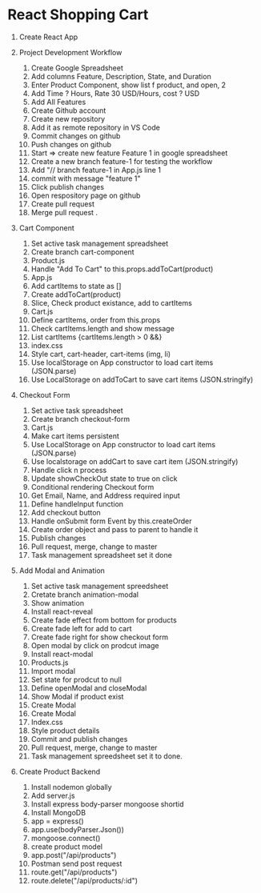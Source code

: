 # React Shopping Cart 

1. Create React App

2. Project Development Workflow
    1. Create Google Spreadsheet
    2. Add columns Feature, Description, State, and Duration
    3. Enter Product Component, show list f product, and open, 2
    4. Add Time ? Hours, Rate 30 USD/Hours, cost ? USD
    5. Add All Features
    6. Create Github account
    7. Create new repository
    8. Add it as remote repository in VS Code
    9. Commit changes on github
    10. Push changes on github
    11. Start => create new feature Feature 1 in google spreadsheet
    12. Create a new branch feature-1 for testing the workflow
    13. Add "// branch feature-1 in App.js line 1
    14. commit with message "feature 1"
    15. Click publish changes
    16. Open respository page on github
    17.  Create pull request 
    18. Merge pull request .

3. Cart Component
    1. Set active task management spreadsheet
    2. Create branch cart-component
    3. Product.js
    4. Handle "Add To Cart" to this.props.addToCart(product)
    5. App.js
    6. Add cartItems to state as []
    7. Create addToCart(product)
    8. Slice, Check product existance, add to cartItems
    9. Cart.js
    10. Define cartItems, order from this.props
    11. Check cartItems.length and show message
    12. List cartItems {cartItems.length > 0 &&}
    13. index.css
    14. Style cart, cart-header, cart-items (img, li)
    15. Use localStorage on App constructor to load cart items (JSON.parse)
    16. Use LocalStorage on addToCart to save cart items (JSON.stringify)

4.  Checkout Form
    1. Set active task spreadsheet
    2. Create branch checkout-form 
    3. Cart.js  
    4. Make cart items persistent
    5. Use LocalStorage on App constructor to load cart  items (JSON.parse)
    6. Use localstorage on addCart to save cart item (JSON.stringify)
    7. Handle click n process
    8. Update showCheckOut state to true on click 
    9. Conditional rendering Checkout form 
    10. Get Email, Name, and Address required input 
    11. Define handleInput function 
    12. Add checkout button 
    13. Handle onSubmit form Event by this.createOrder
    14. Create order object and pass to parent to handle it 
    15. Publish changes
    16. Pull request, merge, change to master
    17. Task management spreadsheet set it done

5.  Add Modal and Animation
    1. Set active task management spreedsheet
    2. Cretate branch animation-modal 
    3. Show animation
    4. Install react-reveal 
    5. Create fade effect from bottom for products
    6. Create fade left for add to cart 
    7. Create fade right for show checkout form 
    8. Open modal by click on prodcut image
    9. Install react-modal
    10. Products.js 
    11. Import modal
    12. Set state for prodcut to null 
    13. Define openModal and closeModal 
    14. Show Modal if product exist
    15. Create Modal
    16. Create Modal
    17. Index.css
    18. Style product details 
    19. Commit and publish changes
    20. Pull request, merge, change to master
    21. Task management spreedsheet set it to done.

6.  Create Product Backend
    1. Install nodemon globally
    2. Add server.js 
    3. Install express body-parser mongoose shortid
    4. Install MongoDB
    5. app = express()
    6. app.use(bodyParser.Json())
    7. mongoose.connect()
    8. create product model
    9. app.post("/api/products")
    10. Postman send post request
    11. route.get("/api/products")
    12. route.delete("/api/products/:id")